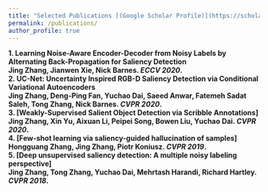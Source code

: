 ```yaml
---
title: "Selected Publications [(Google Scholar Profile)](https://scholar.google.com.au/citations?user=Qa1DMv8AAAAJ&hl=en)"
permalink: /publications/
author_profile: true
---
```

<b>1. Learning Noise-Aware Encoder-Decoder from Noisy Labels by Alternating Back-Propagation for Saliency Detection <br> 
<b>Jing Zhang</b>, Jianwen Xie, Nick Barnes.
<i>ECCV 2020</i>.
</br>
<b>2. UC-Net: Uncertainty Inspired RGB-D Saliency Detection via Conditional Variational Autoencoders <br> 
<b>Jing Zhang</b>, Deng-Ping Fan, Yuchao Dai, Saeed Anwar, Fatemeh Sadat Saleh, Tong Zhang, Nick Barnes.
<i>CVPR 2020</i>.
</br>
<b>3. [Weakly-Supervised Salient Object Detection via Scribble Annotations]<br> 
<b>Jing Zhang</b>, Xin Yu, Aixuan Li, Peipei Song, Bowen Liu, Yuchao Dai.
<i>CVPR 2020</i>.
</br>
<b>4. [Few-shot learning via saliency-guided hallucination of samples]<br> 
<b>Hongguang Zhang, Jing Zhang</b>, Piotr Koniusz.
<i>CVPR 2019</i>.
</br>
<b>5. [Deep unsupervised saliency detection: A multiple noisy labeling perspective]<br> 
<b>Jing Zhang</b>, Tong Zhang, Yuchao Dai, Mehrtash Harandi, Richard Hartley.
<i>CVPR 2018</i>.
</br>
